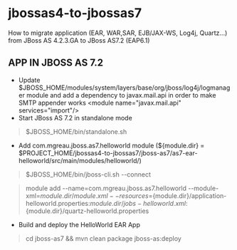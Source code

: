 jbossas4-to-jbossas7
=====================

How to migrate application (EAR, WAR,SAR, EJB/JAX-WS, Log4j, Quartz...) from JBoss AS 4.2.3.GA to JBoss AS7.2 (EAP6.1)

APP IN JBOSS AS 7.2
--------------------
+ Update $JBOSS_HOME/modules/system/layers/base/org/jboss/log4j/logmanager module and add a dependency to javax.mail.api in order to make SMTP appender works 
&lt;module name="javax.mail.api" services="import"/&gt;
+ Start JBoss AS 7.2 in standalone mode

> $JBOSS_HOME/bin/standalone.sh

+ Add com.mgreau.jboss.as7.helloworld module (${module.dir} = $PROJECT_HOME/jbossas4-to-jbossas7/jboss-as7/as7-ear-helloworld/src/main/modules/helloworld/)

> $JBOSS_HOME/bin/jboss-cli.sh --connect

> module add --name=com.mgreau.jboss.as7.helloworld --module-xml=${module.dir}/module.xml --resources=${module.dir}/application-helloworld.properties:${module.dir}/jobs-helloworld.xml:${module.dir}/quartz-helloworld.properties

+ Build and deploy the HelloWorld EAR App

> cd jboss-as7 && mvn clean package jboss-as:deploy 
